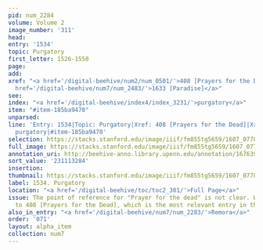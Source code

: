 ```yaml
---
pid: num_2284
volume: Volume 2
image_number: '311'
head:
entry: '1534'
topic: Purgatory
first_letter: 1526-1550
page:
add:
xref: "<a href='/digital-beehive/num2/num_0501/'>408 [Prayers for the Dead]</a>|<a
  href='/digital-beehive/num7/num_2483/'>1633 [Paradise]</a>"
see:
index: "<a href='/digital-beehive/index4/index_3231/'>purgatory</a>"
item: "#item-185ba9470"
unparsed:
line: 'Entry: 1534|Topic: Purgatory|Xref: 408 [Prayers for the Dead]|Xref: 1633 [Paradise]|Index:
  purgatory|#item-185ba9470'
selection: https://stacks.stanford.edu/image/iiif/fm855tg5659/1607_0778/410,3284,2855,742/full/0/default.jpg
full_image: https://stacks.stanford.edu/image/iiif/fm855tg5659/1607_0778/full/full/0/default.jpg
annotation_uri: http://beehive-anno.library.upenn.edu/annotation/1676396607151
sort_value: '231113284'
insertion:
thumbnail: https://stacks.stanford.edu/image/iiif/fm855tg5659/1607_0778/410,3284,600,180/250,/0/default.jpg
label: 1534. Purgatory
location: "<a href='/digital-beehive/toc/toc2_301/'>Full Page</a>"
issue: The point of reference for "Prayer for the dead" is not clear. We have linked
  to 408 [Prayers for the Dead], which is the most relevant entry in the Alvearium.
also_in_entry: "<a href='/digital-beehive/num7/num_2283/'>Remora</a>"
order: '071'
layout: alpha_item
collection: num7
---
```

